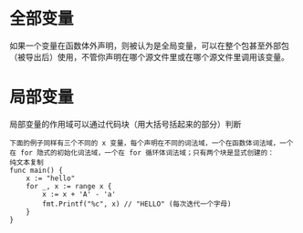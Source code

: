 # 全部变量
如果一个变量在函数体外声明，则被认为是全局变量，可以在整个包甚至外部包（被导出后）使用，不管你声明在哪个源文件里或在哪个源文件里调用该变量。
# 局部变量
局部变量的作用域可以通过代码块（用大括号括起来的部分）判断


```
下面的例子同样有三个不同的 x 变量，每个声明在不同的词法域，一个在函数体词法域，一个在 for 隐式的初始化词法域，一个在 for 循环体词法域；只有两个块是显式创建的：
纯文本复制
func main() {
    x := "hello"
    for _, x := range x {
        x := x + 'A' - 'a'
        fmt.Printf("%c", x) // "HELLO" (每次迭代一个字母)
    }
}
```
